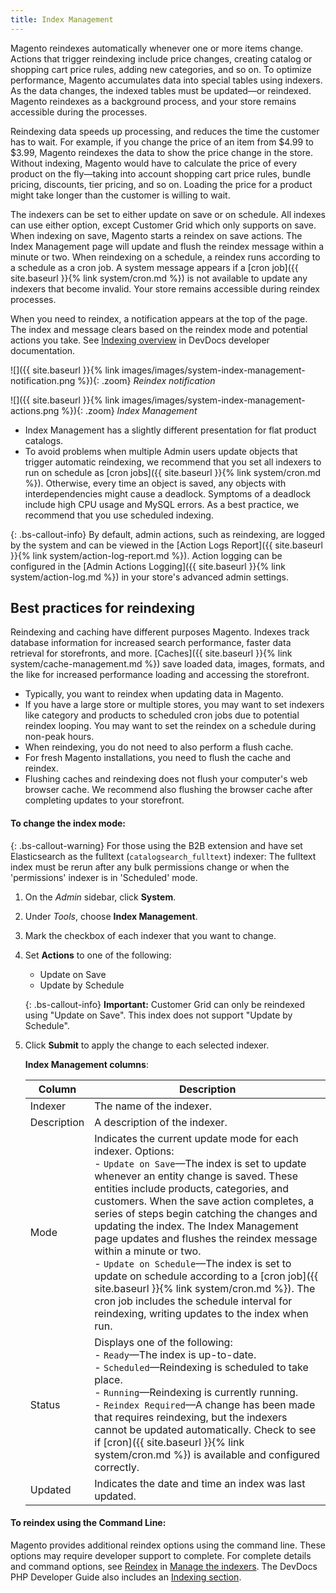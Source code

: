 ```yaml
---
title: Index Management
---
```


Magento reindexes automatically whenever one or more items change. Actions that trigger reindexing include price changes, creating catalog or shopping cart price rules, adding new categories, and so on. To optimize performance, Magento accumulates data into special tables using indexers. As the data changes, the indexed tables must be updated—or reindexed. Magento reindexes as a background process, and your store remains accessible during the processes.

Reindexing data speeds up processing, and reduces the time the customer has to wait. For example, if you change the price of an item from $4.99 to $3.99, Magento reindexes the data to show the price change in the store. Without indexing, Magento would have to calculate the price of every product on the fly—taking into account shopping cart price rules, bundle pricing, discounts, tier pricing, and so on. Loading the price for a product might take longer than the customer is willing to wait.

The indexers can be set to either update on save or on schedule. All indexes can use either option, except Customer Grid which only supports on save. When indexing on save, Magento starts a reindex on save actions. The Index Management page will update and flush the reindex message within a minute or two. When reindexing on a schedule, a reindex runs according to a schedule as a cron job. A system message appears if a [cron job]({{ site.baseurl }}{% link system/cron.md %}) is not available to update any indexers that become invalid. Your store remains accessible during reindex processes.

When you need to reindex, a notification appears at the top of the page. The index and message clears based on the reindex mode and potential actions you take. See [Indexing overview][1] in DevDocs developer documentation.

![]({{ site.baseurl }}{% link images/images/system-index-management-notification.png %}){: .zoom}
_Reindex notification_

![]({{ site.baseurl }}{% link images/images/system-index-management-actions.png %}){: .zoom}
_Index Management_

-   Index Management has a slightly different presentation for flat product catalogs.
-   To avoid problems when multiple Admin users update objects that trigger automatic reindexing, we recommend that you set all indexers to run on schedule as [cron jobs]({{ site.baseurl }}{% link system/cron.md %}). Otherwise, every time an object is saved, any objects with interdependencies might cause a deadlock. Symptoms of a deadlock include high CPU usage and MySQL errors. As a best practice, we recommend that you use scheduled indexing.

<!--{% if "Default.EE-B2B" contains site.edition %}-->
{: .bs-callout-info}
By default, admin actions, such as reindexing, are logged by the system and can be viewed in the [Action Logs Report]({{ site.baseurl }}{% link system/action-log-report.md %}). Action logging can be configured in the [Admin Actions Logging]({{ site.baseurl }}{% link system/action-log.md %}) in your store's advanced admin settings.

<!--{% endif %}-->
## Best practices for reindexing

Reindexing and caching have different purposes Magento. Indexes track database information for increased search performance, faster data retrieval for storefronts, and more. [Caches]({{ site.baseurl }}{% link system/cache-management.md %}) save loaded data, images, formats, and the like for increased performance loading and accessing the storefront.

-  Typically, you want to reindex when updating data in Magento.
-  If you have a large store or multiple stores, you may want to set indexers like category and products to scheduled cron jobs due to potential reindex looping. You may want to set the reindex on a schedule during non-peak hours.
-  When reindexing, you do not need to also perform a flush cache.
-  For fresh Magento installations, you need to flush the cache and reindex.
-  Flushing caches and reindexing does not flush your computer's web browser cache. We recommend also flushing the browser cache after completing updates to your storefront.

#### To change the index mode:

<!--{% if "Default.B2B Only" contains site.edition %}-->
{: .bs-callout-warning}
For those using the B2B extension and have set Elasticsearch as the fulltext (`catalogsearch_fulltext`) indexer: The fulltext index must be rerun after any bulk permissions change or when the 'permissions' indexer is in 'Scheduled' mode.

<!--{% endif %}-->
1.  On the _Admin_ sidebar, click **System**.

1.  Under _Tools_, choose **Index Management**.

1.  Mark the checkbox of each indexer that you want to change.

1.  Set **Actions** to one of the following:

    * Update on Save
    * Update by Schedule

    {: .bs-callout-info}
    **Important:** 
    Customer Grid can only be reindexed using "Update on Save". This index does not support "Update by Schedule".

1.  Click **Submit** to apply the change to each selected indexer.

    **Index Management columns**:

    Column | Description
    ------ | -----------
    Indexer | The name of the indexer.
    Description | A description of the indexer.
    Mode | Indicates the current update mode for each indexer. Options:<br>-  `Update on Save`—The index is set to update whenever an entity change is saved. These entities include products, categories, and customers. When the save action completes, a series of steps begin catching the changes and updating the index. The Index Management page updates and flushes the reindex message within a minute or two.<br>-  `Update on Schedule`—The index is set to update on schedule according to a [cron job]({{ site.baseurl }}{% link system/cron.md %}). The cron job includes the schedule interval for reindexing, writing updates to the index when run.
    Status | Displays one of the following:<br>-  `Ready`—The index is up-to-date.<br>-  `Scheduled`—Reindexing is scheduled to take place.<br>-  `Running`—Reindexing is currently running.<br>-  `Reindex Required`—A change has been made that requires reindexing, but the indexers cannot be updated automatically. Check to see if [cron]({{ site.baseurl }}{% link system/cron.md %}) is available and configured correctly.
    Updated | Indicates the date and time an index was last updated.

#### To reindex using the Command Line:

Magento provides additional reindex options using the command line. These options may require developer support to complete. For complete details and command options, see [Reindex][2] in [Manage the indexers][3]. The DevDocs PHP Developer Guide also includes an [Indexing section][4].

[1]: http://devdocs.magento.com/guides/v2.3/extension-dev-guide/indexing.html
[2]: https://devdocs.magento.com/guides/v2.3/config-guide/cli/config-cli-subcommands-index.html#config-cli-subcommands-index-reindex
[3]: https://devdocs.magento.com/guides/v2.3/config-guide/cli/config-cli-subcommands-index.html
[4]: https://devdocs.magento.com/guides/v2.3/extension-dev-guide/indexing.html
